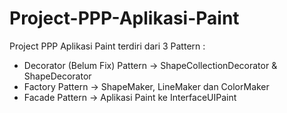 # Project-PPP-Aplikasi-Paint

Project PPP Aplikasi Paint terdiri dari 3 Pattern :
- Decorator (Belum Fix) Pattern -> ShapeCollectionDecorator & ShapeDecorator
- Factory Pattern -> ShapeMaker, LineMaker dan ColorMaker
- Facade Pattern -> Aplikasi Paint ke InterfaceUIPaint
